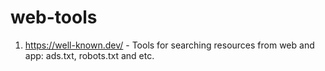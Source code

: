 # web-tools

1. https://well-known.dev/ - Tools for searching resources from web and app: ads.txt, robots.txt and etc.
